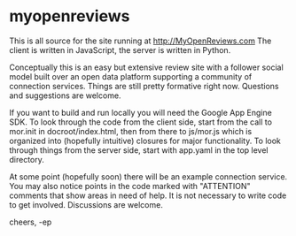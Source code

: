 myopenreviews
=============

This is all source for the site running at http://MyOpenReviews.com
The client is written in JavaScript, the server is written in Python.

Conceptually this is an easy but extensive review site with a follower
social model built over an open data platform supporting a community
of connection services.  Things are still pretty formative right now.
Questions and suggestions are welcome.

If you want to build and run locally you will need the Google App
Engine SDK.  To look through the code from the client side, start from
the call to mor.init in docroot/index.html, then from there to js/mor.js
which is organized into (hopefully intuitive) closures for major
functionality.  To look through things from the server side, start
with app.yaml in the top level directory.

At some point (hopefully soon) there will be an example connection
service.  You may also notice points in the code marked with
"ATTENTION" comments that show areas in need of help.  It is not
necessary to write code to get involved.  Discussions are welcome.

cheers,
-ep



